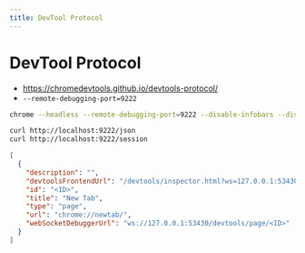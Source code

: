 ```yaml
---
title: DevTool Protocol
---
```


# DevTool Protocol

- https://chromedevtools.github.io/devtools-protocol/
- `--remote-debugging-port=9222`

```bash
chrome --headless --remote-debugging-port=9222 --disable-infobars --disable-dev-shm-usage --no-sandbox --user-data-dir=$PWD/chrome --profile-directory=Default --remote-allow-origins='*'

curl http://localhost:9222/json
curl http://localhost:9222/session
```

```json
[
  {
    "description": "",
    "devtoolsFrontendUrl": "/devtools/inspector.html?ws=127.0.0.1:53430/devtools/page/<ID>",
    "id": "<ID>",
    "title": "New Tab",
    "type": "page",
    "url": "chrome://newtab/",
    "webSocketDebuggerUrl": "ws://127.0.0.1:53430/devtools/page/<ID>"
  }
]
```
